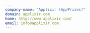 ```yaml
---
company-name: "Applixir (AppPrizes)"
domain: applixir.com
home: http://www.applixir.com/
email: info@applixir.com
---
```




